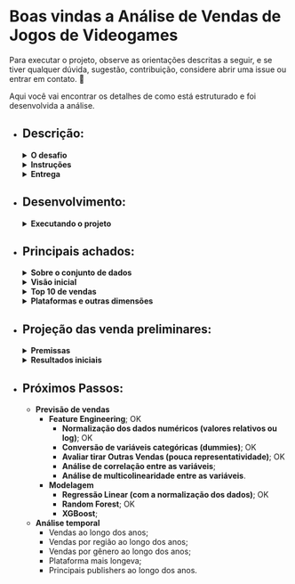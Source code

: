 # Boas vindas a **Análise de Vendas de Jogos de Videogames**

Para executar o projeto, observe as orientações descritas a seguir, e se tiver qualquer dúvida, sugestão, contribuição, considere abrir uma issue ou entrar em contato. 🚀

Aqui você vai encontrar os detalhes de como está estruturado e foi desenvolvida a análise.

* ## **Descrição:**
  <details>
    <summary><strong>O desafio</strong></summary>

    * **Desafio:** Análise de Vendas de Jogos de Videogames
    * **Objetivo:**
      Os participantes devem consultar e analisar dados de vendas de jogos de videogames a partir do repositório disponível no Kaggle. O objetivo é criar um pipeline que permita explorar insights sobre as tendências de vendas, plataformas mais populares, e o desempenho de jogos ao longo dos anos.

    ---

  </details>

  <details>
    <summary><strong>Instruções</strong></summary>

    * **Fonte de Dados:**
      Utilize o conjunto de dados disponível em [Kaggle: Vendas de Jogos de Videogames](https://www.kaggle.com/code/lusfernandotorres/vendas-de-jogos-de-videogames/input). 
    * **Tarefas:** 
      * **Consulta e Ingestão:** 
        * Baixar o conjunto de dados; 
        * Carregar os dados em um DataFrame utilizando Pandas. 
      * **Exploração Inicial:** 
        * Visualizar a estrutura dos dados e realizar uma análise exploratória (EDA) para entender as colunas e o tipo de dados.
      * **Limpeza dos Dados:** 
        * Identificar e tratar valores ausentes; 
        * Remover duplicatas; 
        * Corrigir eventuais inconsistências 
      * **Análise de Tendências:** 
        * Identificar as principais plataformas, 
        * Gêneros de jogos mais vendidos, 
        * Evolução das vendas ao longo dos anos. 
      * **Visualização:** 
        * Criar gráficos que mostrem as tendências de vendas;
        * O desempenho por plataforma;
        * Outros insights relevantes. 

    ---

  </details>

  <details>
    <summary><strong>Entrega</strong></summary>

    * **Entrega:** 
      * Um notebook Python (Jupyter Notebook) documentado com a análise, código e visualizações; 
      * Uma breve apresentação (slides ou documento) destacando os principais insights descobertos.
    * **Extras (Opcional):**
      * Implementar uma previsão simples para vendas futuras usando um modelo de regressão linear ou outro algoritmo de aprendizado de máquina. 
      * Publicar a análise em um repositório no GitHub com README explicativo.

    ---
  </details>

* ## **Desenvolvimento:**

  <details>
    <summary><strong>Executando o projeto</strong></summary>

    * ### **Criando ambiente virtual:**
    ```bash
    # game_analysis já considerado no .gitignore
    python3 -m venv game_analysis && source game_analysis/bin/activate
    ```

    * ### **Instalando dependências:**
    ```bash
    pip install -r requirements.txt
    ```

    * ### **Execute o notebook [game_analysis.ipynb](game_analysis.ipynb)**

    ---
  </details>

* ## **Principais achados:**

  <details>
    <summary><strong>Sobre o conjunto de dados</strong></summary>

    Os dados disponíveis no Kaggle apresentam informações sobre vendas de jogos de videogames entre os anos de **1980 e 2020**, com detalhes sobre:

    * Nome do jogo;
    * Posição no ranking de vendas globais;
    * Plataforma;
    * Ano de lançamento;
    * Gênero;
    * Editora; 
    * Vendas do jogo na:
      * América do Norte; 
      * Europa; 
      * Japão; 
      * Global.

    **Há uma grande assimetria nos dados**, com muitos jogos com vendas muito baixas e poucos jogos com vendas muito altas, o que pode influenciar a modelagem de previsão de vendas futuras e eventuais problemas com **_outliers_**.

    **Há poucos valores ausentes**, havendo 16.598 registros nas colunas completas, As coluna `Year` (271 valores ausentes de 16.327 registros) e `Publisher` (58 valores ausentes de 16.540 registros) são as que **apresentam valores nulos mas que não foram tratados** pois com a amostra usada na previsão de vendas futuras e a baixa incidência desses valores **não comprometeram a análise**.

    **Foi identificado um valor duplicado** que foi retirado da amostra. Além dos outliers que vão ser tratados na modelagem dos dados, o único enriquecimento feito pré `feature engineering` foi a verificação de jogos multiplataforma, apresentada na discussão sobre a coluna `Platform`.

    * **Tabela 01 - Tipos das colunas**
      | Column       | Non-Null Count | Dtype |
      |--------------|----------------|-------|
      | Name         | 16598 non-null | object|
      | Platform     | 16598 non-null | object|
      | Year         | 16327 non-null | float64|
      | Genre        | 16598 non-null | object|
      | Publisher    | 16540 non-null | object|
      | NA_Sales     | 16598 non-null | float64|
      | EU_Sales     | 16598 non-null | float64|
      | JP_Sales     | 16598 non-null | float64|
      | Other_Sales  | 16598 non-null | float64|
      | Global_Sales | 16598 non-null | float64|


    ---

  </details>

  <details>
    <summary><strong>Visão inicial</strong></summary>

    ### **Sobre os dados categóricos:**
    O top 5 da quantidade de valores únicos representa **49,66%** das ocorrências em `Platform`, **61,45%** em `Genre` e **30,3%** em `Publisher`. Um overview sobre os dados categóricos:

    - Quantidade de valores únicos em Name: 11493
      - Ocorrências top 5 valores únicos em Name: 
        - Need for Speed: Most Wanted: 12; 
        - FIFA 14: 9; 
        - Madden NFL 07: 9; 
        - LEGO Marvel Super Heroes: 9; 
        - Ratatouille: 9
      - Ocorrências % top 5 em Name sobre o total: 0.29%

    - Quantidade de valores únicos em Platform: 31
      - Ocorrências top 5 valores únicos em Platform: 
        - DS: 2163; 
        - PS2: 2161; 
        - PS3: 1329; 
        - Wii: 1325;  
        - X360: 1265
      - Ocorrências % top 5 em Platform sobre o total: 49.66%

    - Quantidade de valores únicos em Genre: 12
      - Ocorrências top 5 valores únicos em Genre: 
        - Action: 3316, 
        - Sports: 2346, 
        - Misc: 1739, 
        - Role-Playing: 1488, 
        - Shooter: 1310
      - Ocorrências % top 5 em Genre sobre o total: 61.45%

    - Quantidade de valores únicos em Publisher: 578
      - Ocorrências top 5 valores únicos em Publisher: 
        - Electronic Arts: 1351; 
        - Activision: 975;
        - Namco Bandai Games: 932;
        - Ubisoft: 921;
        - Konami Digital Entertainment: 832
      - Ocorrências % top 5 em Publisher sobre o total: 30.3%

    ### **Sobre os valores de `Year`:**
    - Quantidade de valores únicos em Year: 39
      - Ocorrências top 5 valores únicos em Year: 
        - 2009: 1431; 
        - 2008: 1428; 
        - 2010: 1259; 
        - 2007: 1202; 
        - 2011: 1139
      - Ocorrências % top 5 em Year sobre o total: 39.57%

      **Os anos de 2018 e 2019** estão ausentes no conjunto de dados. Porém, **os valores nulos em `Year` são de vários anos** observando os jogos com essa característica, não podendo haver uma substituição direta dos valores nulos para o intervalo desses anos.
      
      Com essa quebra na série histórica que pode comprometer análises temporais se evitou análises temporais para essas avaliações iniciais.

    ---

  </details>

  <details>
    <summary><strong>Top 10 de vendas</strong></summary>

    `Dos 10 jogos mais vendidos`, destaca-se que **todos são da Nintendo** e que nessa ordem, os mercados que mais o adquiriram são da América do Norte (maior share para todos os jogos), Europa e Japão.
    
    `Wii Sports`, o mais vendido, tem mais do que o dobro de vendas do segundo colocado. 
    
    `Mario` e `Wii`, são termos parte do nome de 4 dos 10 jogos mais vendidos.

    * **Tabela 02 - Top 10 jogos vendidos**

    | Rank |	Name	| Platform |	Year	| Genre |	Publisher |	Global_Sales | NA_Sales_Share |	EU_Sales_Share	|JP_Sales_Share |	Other_Sales_Share |
    |------|---------|----------|-------|-------|-----------|--------------|-----------------------|-----------------------|----------------------|--------------------------|
    | 1	  | Wii Sports	| Wii	| 2006	| Sports	| Nintendo	| 82.74	| 50.15	| 35.07	| 4.56	| 10.22 |
    | 2	  | Super Mario Bros.	| NES	| 1985	| Platform	| Nintendo	| 40.24	| 72.27	| 8.90	| 16.92	| 1.91 |
    | 3	  | Mario Kart Wii	| Wii	| 2008	| Racing	| Nintendo	| 35.82	| 44.25		| 35.96	| 10.58	| 9.24 |
    | 4	  | Wii Sports Resort	| Wii	| 2009	| Sports	| Nintendo	| 33.0	| 47.73	| 33.36	| 9.94	| 8.97 |
    | 5	  | Pokemon Red/Pokemon Blue	| GB	| 1996	| Role-Playing	| Nintendo	| 31.37	| 35.93	| 28.34		| 32.58	| 3.19 |
    | 6	  | Tetris	| GB	| 1989	| Puzzle	| Nintendo	| 30.26	| 76.67	| 7.47	| 13.95	| 1.92 |
    | 7	  | New Super Mario Bros.	| DS	| 2006	| Platform	| Nintendo	| 30.01	| 37.92	| 30.76	| 21.66	| 9.66 |
    | 8	  | Wii Play	| Wii	| 2006	| Misc	| Nintendo	| 29.02	| 48.35	| 31.70		| 10.10	| 9.82 |
    | 9	  | New Super Mario Bros. Wii	| Wii	| 2009	| Platform	| Nintendo	| 28.62	| 50.98		| 24.67		| 16.42	| 7.90 |
    | 10	| Duck Hunt	| NES	| 1984	| Shooter	| Nintendo	| 28.31	| 95.13	| 2.23	| 0.99	| 1.66 |

    Ainda sobre o top 10 os seguintes números se destacam sobre as plataformas e gêneros dos jogos:
    
    | Top 10 Sales Platforms||
    |-|-|
    |Platform| Count|
    |Wii  |  5|
    |NES  |  2|
    |GB  |   2|
    |DS |    1|

    | Top 10 Sales Genres||
    |-|-|
    |Genre| |Count|
    |Platform |  3|
    |Sports |   2|
    |Role-Playing | 1|
    |Racing |  1|
    |Puzzle |  1|
    |Misc |    1|
    |Shooter |  1|

    Reforçando o resultado da tabela 02, as regiões com maior share de vendas são destacadas abaixo:

    * **Gráfico 01 - Top 10 vendas de jogos por região**

    ![Top 10 vendas por região](docs/top_ten_sales_per_region.png)

    Com a visão do ano de lançamento dos jogos do top 10, destaca-se o ano de 2006 com 3 jogos, seguido de 2009 com 2 jogos, além de 3 jogos da década de 80.

    * **Gráfico 02 - Top 10 vendas de jogos por ano**

    ![Top 10 vendas por ano](docs/top_ten_sales_per_year.png)

    ---

  </details>

  <details>
    <summary><strong>Plataformas e outras dimensões</strong></summary>

    **Para as análises de plataformas, gêneros e publishers, foram considerados os valores dos últimos 15 anos**, à partir de 2009, para evitar a influência de jogos mais antigos que poderiam distorcer as análises com títulos ou distribuidoras não mais comercializados ou em atividade.

    ### **Vendas por Plataforma:**

    São 12 plataformas com jogos lançados desde 2009, elencadas pela quantidade de vendas globais abaixo:

    * **Tabela 03 - Vendas de jogos por Plataforma desde 2009**

    | Platform | Global_Sales | NA_Sales_Share | EU_Sales_Share | JP_Sales_Share | Other_Sales_Share |
    |----------|--------------|----------------|----------------|----------------|-------------------|
    | PS3 |  734.77 | 39.57 | 36.30 |9.27 | 14.85|
    | X360 |  677.81 |60.03 | 30.27 |1.09 |8.58 |
    | Wii | 442.77 |54.89 | 29.02 | 7.75 |8.28 |
    | PS4 | 278.1 |34.81 | 44.48 | 5.14 |15.59|
    | DS | 251.68 |49.78 | 22.60 | 20.70 |6.87|
    | 3DS | 246.28 |31.68 | 23.67 |39.51 |5.10 |
    | XOne | 141.06 |58.97 | 32.36 |0.24 |8.45 |
    | PC | 137.21 |28.69 | 58.03 |  0.00|13.07|
    | PSP |  102.34 |21.68 | 18.35 |49.24 | 10.91|
    | WiiU |  81.86 |46.81 | 29.60 | 15.62|7.88 |
    | PSV |  61.63 |26.07 | 26.40 |33.90 |13.65 |
    | PS2 |  32.55 |35.88 | 20.31 | 8.42| 35.21|

    O destaque é o domínio do top 3, com **PS3, X360 e Wii**, esse último tendo 5 jogos do top 10 de vendas globais, inclusive o mais vendido, apesar de não estar no topo no consolidado das plataformas.

    * **Gráfico 03 - Vendas de jogos por Plataforma desde 2009**

    ![Vendas por Plataforma desde 2009](docs/platform_global_sales.png)

    Olhando para as regiões, se vê uma distribuição de preferências entre as plataformas. **A América do Norte é o maior consumidor de 7 plataformas**.

    * **Gráfico 04 - Vendas regionais de jogos por Plataforma desde 2009**

    ![Vendas por Plataforma por região desde 2009](docs/top_ten_sales_per_region.png)

    Na sequênca diferente do consolidado vem o Japão, sendo o maior consumidor do `3DS`, `PSP` e `PSV`. 6º, 9º e 11º em vendas globais respectivamente. A Europa é o maior consumidor do `PS4` e `PC`, esse último sem vendas no Japão.

    ### **Plataformas e gêneros:**
    Olhando o gênero dos jogos com mais de 10% de share nas vendas das 3 principais plataformas , observa-se que 3 ou 4 gêneros são os mais vendidos em cada plataforma.

    * **Tabela 04 - Gêneros dos jogos mais vendidos por plataforma desde 2009**

    | Platform | Genre | Global_Sales | Genre_Share | Genres_Shares |
    |----------|-------|--------------|-------------|---------------|
    | PS3 | Action|247.84 |33.73 | 69.20|
    | PS3 | Shooter|154.12 |20.98 | 69.20|
    | PS3 | Sports|106.50 |14.49 | 69.20|
    | Wii |Sports | 127.12|28.71 | 85.31|
    | Wii | Misc| 124.56| 28.13|85.31 |
    | Wii |Action |64.01 |14.46 | 85.31|
    | Wii | Platform|62.01 | 14.01| 85.31|
    | X360 | Shooter|195.30 |28.81 | 79.76|
    | X360 | Action|174.94 | 25.81| 79.76|
    | X360 | Sports|99.86 |14.73 | 79.76|
    | X360 | Misc| 70.57|10.41 |79.76 |

    * **Gráfico 05 - Gêneros dos jogos mais vendidos por plataforma desde 2009**

    ![Gêneros mais vendidos por plataforma desde 2009](docs/platform_genre_sales.png)

    Destaca-se dos gêneros `Action`, `Sports` e `Shooter`, os 3 principais do **PS3** e **X360**, e os 2 primeiros presentes no top 4 do **Wii**.

    No PS3 os 3 gêneros representam 69,2% das vendas da plataforma. No Wii e X360 os 4 com mais de 10% de share representam 85,31% e 79,76% respectivamente, destacando o gênero como feature potencial para projeção das vendas.

    ### **Plataformas e distribuidoras:**
    Cruzando as vendas das 3 principais plataformas agregadas por distribuidoras com mais de 10% de share nas vendas, observa-se o papel das distribuidoras associadas com as plataformas nas suas vendas. 
    
    **`Sony`, `Microsoft` são a 2ª segunda distribuidora mais importante nas vendas do `PS3` e `X360`**, e **a `Nintendo` a principal do `Wii`**, plataformas que também fabricam.

    * **Tabela 05 - Distribuidoras dos jogos mais vendidas por plataforma desde 2009**

    | Platform | Publisher | Global_Sales | Publisher_Share | Publishers_Shares |
    |----------|-----------|--------------|-----------------|-------------------|
    | PS3 | Electronic Arts|  131.96| 17.96|  45.38|
    | PS3 | Sony Computer Entertainment| 100.74| 13.71|  45.38|
    | PS3 | Activision|  100.73| 13.71|  45.38|
    | Wii | Nintendo|  140.81| 31.80|  46.87|
    | Wii | Ubisoft|  66.74| 15.07|  46.87|
    | X360 | Electronic Arts|  126.26| 18.63|  51.36|
    | X360 | Microsoft Game Studios|  113.07| 16.68| 51.36|
    | X360 | Activision|  108.80| 16.05|  51.36|

    `Electronic Arts` e `Activision` são a 1ª e 3ª distribuidora em vendas do `PS3` e `X360`, e a `Ubisoft` é a 2ª do `Wii` com mais de 10% de share nas vendas, sendo a distribuidora outra feature potencial para projeção das vendas.

    ### **Multiplataformas:**
    Observando que há jogos com o nome repetido mas únicos por plataforma, buscou-se analisar as vendas dos jogos lançados em mais de uma plataforma.

    * **Gráfico 06 - Vendas de jogos multiplataforma**

    ![Vendas de jogos multiplataforma](docs/crossplatform_sales.png)

    A soma das vendas dos jogos multiplataforma é quase que o dobro dos demais, apesar da diferença em torno de 10% da quantidade de jogos multiplataforma à partir de 2009 (3469 contra 3105 exclusivos de uma plataforma).
    
    Olhando as vendas por região, eles também tem uma fatia importante de mercado:

    * **Gráfico 07 - Vendas de jogos multiplataforma por região**
    
    ![Vendas de jogos multiplataforma por região](docs/crossplatform_sales_by_region.png)

    Com exceção do Japão, as vendas dos jogos multiplataforma superam as vendas dos jogos exclusivos, sendo uma potencial feature relevante para a modelagem de previsão de vendas futuras.

    ---

  </details>

* ## **Projeção das venda preliminares:**

  <details>
    <summary><strong>Premissas</strong></summary>

    ### **Amostra:**
    **Para projeção das vendas, foi considerado o mesmo recorte de 15 anos da análise das plataformas**, buscando garantir uma menor latência entre a amostra e a projeção.

    **Com esse corte temporal tem-se 6.574 registros sem valores nulos**, aproveitando da limpeza de dados duplicados (um registro) e a criação de uma feature para jogos multiplataforma da etapa de análise.

    Da amostra, **foram separados 30% dos valores para teste e 70% para treino**.

    ### **Feature Engineering:**
    Para a modelagem, foram criadas as seguintes features:

    * **Valores categóricos:**
      * `Platform`*
      * `Genre`*
      * `Publisher`*
      * `is_cross_platform`: booleano que verifica jogos multiplataforma caso aja valores duplicados de `Name`, `Genre` e `Publisher`
      * `is_producer_platform`: booleano que verifica se a `Publisher` é a mesma produtora da `Platform` do jogo**.

    * **Valores numéricos:**
      * `na_sales_log`***
      * `eu_sales_log`***
      * `jp_sales_log`***
      * `other_sales_log`***

    * **Target**
      * `global_sales_log`***

      **\*Dummies**

      **\*\*Mapa da Plataforma e Publisher:**

      | Publisher | Platformas |
      |-----------|------------|
      | Microsoft Game Studios | X360<br/>XOne |
      | Nintendo | Wii<br/>WiiU<br/>DS<br/>3DS |
      | Sony Computer Entertainment | PS3<br/>PS4<br/>PSP<br/>PSV<br/>PS2 |

      **\*\*\*Transformação dos valores de vendas com a função: ln(1+x)**

    ---

  </details>

  <details>
    <summary><strong>Resultados iniciais</strong></summary>

    ### **Matriz de confusão:**
    **Para a modelagem, foram utilizados os algoritmos de Regressão Linear e Random Forest**, por conta dos valores extremos e a distribuição dos dados, com a regressão podendo indicar futuras melhorias na modelagem, e o Random Forest equilibrando a distribuição dos dados.

    **Para avalição dos modelos foi utilizado o erro quadrático médio (MSE)**, que indica a média dos quadrados dos erros, ou seja, a diferença entre o valor real e o valor previsto ao quadrado.

    O modelo com o **Random Forest** apresentou o menor MSE, 0,0013 contra 5,89 do modelo de **Regressão Linear**, com seus preditores seguindo para construção da matriz de confusão, apresentada abaixo:

    * **Matriz de confusão - Random Forest:**

    |1747 | 3 |
    |:-----:|:---:|
    | 3 | 220 |

    Com 1748 valores verdadeiros positivos, 220 verdadeiros negativos, 2 falsos positivos e 3 falsos negativos, o modelo de Random Forest apresentou uma acurácia de 99,7% o que pode indicar overfitting além de problemas das features como multicolinearidade a serem investigados.

    ---

  </details>


* ## **Próximos Passos:**
  * **Previsão de vendas**
      * **Feature Engineering**; OK
          * **Normalização dos dados numéricos (valores relativos ou log)**; OK
          * **Conversão de variáveis categóricas (dummies)**; OK
          * **Avaliar tirar Outras Vendas (pouca representatividade)**; OK
          * **Análise de correlação entre as variáveis**;
          * **Análise de multicolinearidade entre as variáveis**.
      * **Modelagem**
          * **Regressão Linear (com a normalização dos dados)**; OK
          * **Random Forest**; OK
          * **XGBoost**;
  *  **Análise temporal**
      * Vendas ao longo dos anos;
      * Vendas por região ao longo dos anos;
      * Vendas por gênero ao longo dos anos;
      * Plataforma mais longeva;
      * Principais publishers ao longo dos anos.
